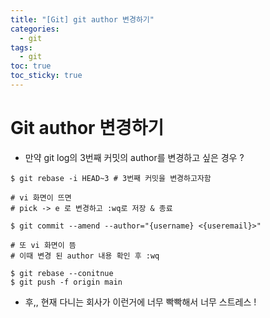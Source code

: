 ```yaml
---
title: "[Git] git author 변경하기"
categories:
  - git
tags:
  - git
toc: true
toc_sticky: true
---
```


# Git author 변경하기
* 만약 git log의 3번째 커밋의 author를 변경하고 싶은 경우 ?

```
$ git rebase -i HEAD~3 # 3번째 커밋을 변경하고자함

# vi 화면이 뜨면
# pick -> e 로 변경하고 :wq로 저장 & 종료

$ git commit --amend --author="{username} <{useremail}>"

# 또 vi 화면이 뜸
# 이때 변경 된 author 내용 확인 후 :wq 

$ git rebase --conitnue 
$ git push -f origin main
```

* 후,, 현재 다니는 회사가 이런거에 너무 빡빡해서 너무 스트레스 !
